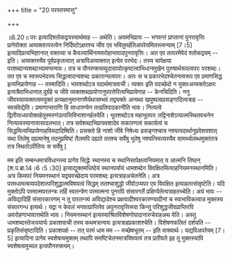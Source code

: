 +++
title = "20 परस्तस्मात्तु"

+++
  
  
॥8.20॥ परः इत्यादिश्लोकद्वयस्यार्थमाह -- अथेति। अयमभिप्रायः -- भगवन्तं
प्राप्तानां पुनरावृत्तिः प्रागेवोक्ता अव्यक्तात्परत्वेन
निर्दिष्टोऽक्षरश्च जीव एव भवितुमर्हतिअपरेयमितस्त्वन्याम् \[7।5\]
इत्यादिप्रत्यभिज्ञानात् वक्तव्या च कैवल्यार्थिनामवरोहाभावादपुनरावृत्तिः।
अत एव तत्परमेवेदं श्लोकद्वयम् -- इति। अव्यक्तस्यैव पूर्वप्रकृतत्वात्
अत्रापिअव्यक्तात् इत्येव परभेदः। तस्य चापेक्षया
परशब्दान्यशब्दाभ्यामप्यन्वयः। तत्र च
पौनरुक्त्यव्युदासायोत्कृष्टत्वाभिधानमुखेन पुरुषार्थरूपत्वपरः परशब्दः। तत
एव च स्वरूपभेदस्य सिद्धत्वादन्यशब्दः प्रकारान्यत्वपरः। अतः स च
प्रकारभेदश्चेतनत्वरूप एव प्रमाणसिद्ध इत्यभिप्रायेणाह -- तस्मादिति।
भावशब्दोऽत्र पदार्थमात्रवाची। व्यक्तः इति पदच्छेदो न युक्तःअव्यक्तोऽक्षरः
इत्यत्रैवाभिधानात् दुर्ग्रहे च जीवे
व्यक्तशब्दप्रयोगानुपपत्तेरित्यभिप्रायेणाह -- केनचिदिति। ननु
जीवस्याव्यक्तत्वमयुक्तं प्रत्यक्षानुमानागमैर्यथासम्भवं तद्व्यक्तेः
अन्यथा खपुष्पत्वप्रसङ्गादित्यत्राह -- स्वसंवेद्येति। प्रमाणान्तराणि हि
साधारण्येन तत्प्रतिपादकानीति भावः। नित्यत्वे
द्वितीयाध्यायोक्तहेतुस्मरणंउत्पत्तिविनाशानर्हतयेति। भूतशब्दोऽत्र
महाभूतपरः तद्विनाशेऽप्यात्मस्थितवचनेन नित्यत्वस्यानायासादलभात्। तत्र
सर्वशब्दाभिप्रायवशादेव सकारणत्वं सकार्यत्वं च
सिद्धमित्यभिप्रायेणाहवियदादिष्विति। प्रसक्तो हि नाशो जीवे निषेध्यः
प्रसङ्गश्चात्र नश्यत्पदार्थानुप्रवेशवशात् यथा तिलेषु दह्यमानेषु
तदनुप्रविष्टं तैलमपि दह्यते ततश्च सर्वेषु भूतेषु नश्यत्स्वित्यस्यैव
सामर्थ्यलब्धमुक्तंतत्र तत्र स्थितोऽपीतियः स सर्वेषु \[  
  
मम इति सम्बन्धमात्रविधानस्य प्रागेव सिद्धेः स्थानस्य च
स्थानिसापेक्षत्वनियमात् य आत्मनि तिष्ठन् \[श.प.ब्रा.14।6।5।30\]
इत्याद्युक्तमधिष्ठेयं स्थानपर्यायं धामशब्देन
विवक्षितमित्याहनियमनस्थानमिति। अत्र किमपरं नियमनस्थानं यद्व्यवच्छेदाय
परमशब्दः इत्यत्राहअचेतनेति। अत्र परमधामत्वव्यपदेशात्परिशुद्धात्मविषयत्वं
सिद्धम् ततश्चाशुद्धो जीवोऽप्यपर एव विवक्षित इत्याहतत्संसृष्टेति। यदि
मुक्तोऽपि परमात्मपरतन्त्रः तर्हि स्वतन्त्रेण परमात्मना पुनरपि संसारगर्ते
प्रक्षिप्येतेत्यत्राहतच्चेति। अयं भावः -- अविद्यादिर्हि संसारकारणम् न तु
पारतन्त्र्यं अविद्यादेश्च प्रक्षयादीश्वरकारुण्यादीनां च स्वाभाविकत्वान्न
मुक्तस्य संसारगन्ध इत्यर्थः। यद्वा न केवलं भगवत्प्राप्तिरेव
अपुनरावृत्तिरूपा किन्तु परिशुद्धजीवप्राप्तिरपि अवरोहणाभावात्तथेति
भावः। नियमनस्थानं इत्यस्याश्रितविशेषणोपादानारुचेराहअथ वेति। अस्तु
धामशब्दस्तेजःपयार्यः प्रकाशवाची तस्य कथमत्रान्वयः इत्यत्राहप्रकाशश्चेति।
विशेषणफलितं दर्शयति -- प्रकृतिसंसृष्टादिति। प्रकाशपक्षे -- तत् परमं धाम
मम -- मच्छेषभूतम् -- इति वाक्यार्थः। यद्यपिअपरेयम् \[7।5\] इत्यादिना
प्रागेव स्वशेषत्वमुक्तम् तथापि समष्टिचेतनमात्रविषयत्वं तत्र प्रतीयते इह
तु मुक्तस्यापि स्वशेषत्वमुच्यत इत्यपौनरुक्त्यम्।
